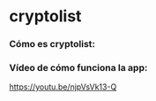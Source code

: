 # cryptolist

### Cómo es cryptolist:



### Vídeo de cómo funciona la app:

https://youtu.be/njpVsVk13-Q
